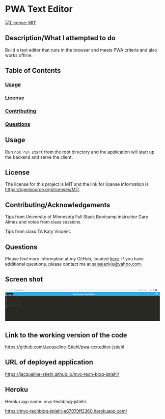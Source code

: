 # PWA Text Editor

[![License: MIT](https://img.shields.io/badge/License-MIT-yellow.svg)](https://opensource.org/licenses/MIT/)

## Description/What I attempted to do

Build a text editor that runs in the browser and meets PWA criteria and also works offline.

## Table of Contents

### [Usage](#usage)

### [License](#license)

### [Contributing](#contributing)

### [Questions](#questions)

## Usage

Run `npm run start` from the root directory and the application will start up the backend and serve the client.

## License

The license for this project is MIT and the link for license information is https://opensource.org/licenses/MIT.

## Contributing/Acknowledgements

Tips from University of Minnesota Full Stack Bootcamp instructor Gary Almes and notes from class sessions.

Tips from class TA Katy Vincent.

## Questions

Please find more information at my GitHub, located [here](https://github.com/Jacqueline-Stiehl).
If you have additional questions, please contact me at salsajackie@yahoo.com.

## Screen shot

![Screen shot of PWA text editor homework assignment](./assets/images/Screenshot-pwa-texteditor.png)

## Link to the working version of the code

https://github.com/Jacqueline-Stiehl/pwa-texteditor-jstiehl

## URL of deployed application

https://jacqueline-stiehl.github.io/mvc-tech-blog-jstiehl/

## Heroku

Heroku app name: mvc-techblog-jstiehl:

https://mvc-techblog-jstiehl-e87070ff2360.herokuapp.com/
